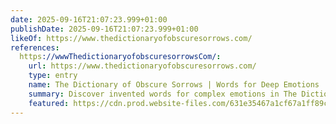 ```yaml
---
date: 2025-09-16T21:07:23.999+01:00
publishDate: 2025-09-16T21:07:23.999+01:00
likeOf: https://www.thedictionaryofobscuresorrows.com/
references:
  https://wwwThedictionaryofobscuresorrowsCom/:
    url: https://www.thedictionaryofobscuresorrows.com/
    type: entry
    name: The Dictionary of Obscure Sorrows | Words for Deep Emotions
    summary: Discover invented words for complex emotions in The Dictionary of Obscure Sorrows—a poetic lens on the human condition and the hidden depths of feeling.
    featured: https://cdn.prod.website-files.com/631e35467a1cf67a1ff89ce9/64558d9d3d86423c2776f360_dictionaryofobscuresorrows-opengraph-1200x630.jpg
---
```

